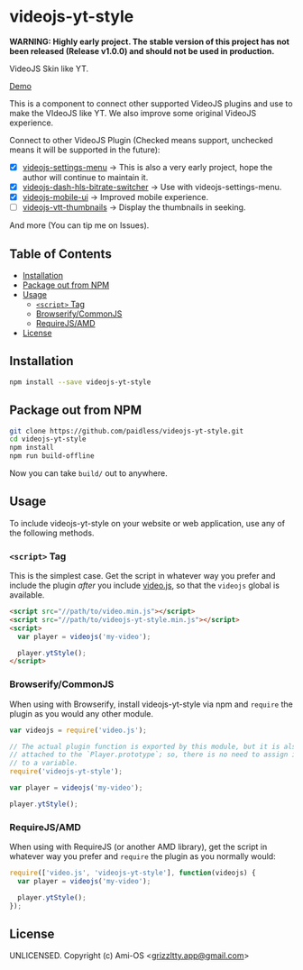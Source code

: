 # videojs-yt-style

**WARNING: Highly early project. The stable version of this project has not been released (Release v1.0.0) and should not be used in production.**

VideoJS Skin like YT.

[Demo](https://paidless.github.io/videojs-yt-style/docs/)

This is a component to connect other supported VideoJS plugins and use to make the VIdeoJS like YT. We also improve some original VideoJS experience.

Connect to other VideoJS Plugin (Checked means support, unchecked means it will be supported in the future):

- [x] [videojs-settings-menu](https://github.com/samueleastdev/videojs-setting-menu) -> This is also a very early project, hope the author will continue to maintain it.
- [x] [videojs-dash-hls-bitrate-switcher](https://github.com/samueleastdev/videojs-dash-hls-bitrate-switcher) -> Use with videojs-settings-menu.
- [x] [videojs-mobile-ui](https://github.com/mister-ben/videojs-mobile-ui) -> Improved mobile experience.
- [ ] [videojs-vtt-thumbnails](https://github.com/mayeaux/videojs-vtt-thumbnails) -> Display the thumbnails in seeking.

And more (You can tip me on Issues).

## Table of Contents

<!-- START doctoc generated TOC please keep comment here to allow auto update -->
<!-- DON'T EDIT THIS SECTION, INSTEAD RE-RUN doctoc TO UPDATE -->


- [Installation](#installation)
- [Package out from NPM](#package-out-from-npm)
- [Usage](#usage)
  - [`<script>` Tag](#script-tag)
  - [Browserify/CommonJS](#browserifycommonjs)
  - [RequireJS/AMD](#requirejsamd)
- [License](#license)

<!-- END doctoc generated TOC please keep comment here to allow auto update -->
## Installation

```sh
npm install --save videojs-yt-style
```

## Package out from NPM

```sh
git clone https://github.com/paidless/videojs-yt-style.git
cd videojs-yt-style
npm install
npm run build-offline
```

Now you can take `build/` out to anywhere.

## Usage

To include videojs-yt-style on your website or web application, use any of the following methods.

### `<script>` Tag

This is the simplest case. Get the script in whatever way you prefer and include the plugin _after_ you include [video.js][videojs], so that the `videojs` global is available.

```html
<script src="//path/to/video.min.js"></script>
<script src="//path/to/videojs-yt-style.min.js"></script>
<script>
  var player = videojs('my-video');

  player.ytStyle();
</script>
```

### Browserify/CommonJS

When using with Browserify, install videojs-yt-style via npm and `require` the plugin as you would any other module.

```js
var videojs = require('video.js');

// The actual plugin function is exported by this module, but it is also
// attached to the `Player.prototype`; so, there is no need to assign it
// to a variable.
require('videojs-yt-style');

var player = videojs('my-video');

player.ytStyle();
```

### RequireJS/AMD

When using with RequireJS (or another AMD library), get the script in whatever way you prefer and `require` the plugin as you normally would:

```js
require(['video.js', 'videojs-yt-style'], function(videojs) {
  var player = videojs('my-video');

  player.ytStyle();
});
```

## License

UNLICENSED. Copyright (c) Ami-OS &lt;grizzltty.app@gmail.com&gt;


[videojs]: http://videojs.com/
